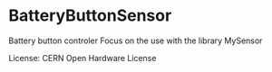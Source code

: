 # BatteryButtonSensor
Battery button controler
Focus on the use with the library MySensor

License: CERN Open Hardware License
